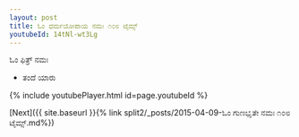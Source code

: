 ```yaml
---
layout: post
title: ಓಂ ಧರ್ಮಯೋಪಾಯ ನಮಃ ೧೦೮ ಟೈಮ್ಸ್
youtubeId: 14tNl-wt3Lg
---
```

 
 
 ಓಂ ಫಿತ್ರ್ ನಮಃ  
 
 -  ತಂದೆ ಯಾರು 
 
  
 
  
 
 
 
 
 
 


{% include youtubePlayer.html id=page.youtubeId %}
 
[Next]({{ site.baseurl }}{% link  split2/_posts/2015-04-09-ಓಂ ಗುಣಭೃತೇ ನಮಃ ೧೦೮ ಟೈಮ್ಸ್.md%})
 
